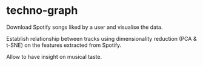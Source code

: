 # techno-graph

Download Spotify songs liked by a user and visualise the data.

Establish relationship between tracks using dimensionality reduction (PCA & t-SNE) on the features extracted from Spotify.

Allow to have insight on musical taste.